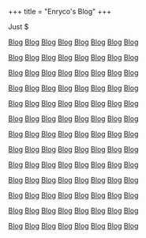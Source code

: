 +++
title = "Enryco's Blog"
+++

Just $

[Blog](/blog) [Blog](/blog) [Blog](/blog) [Blog](/blog) [Blog](/blog) [Blog](/blog) [Blog](/blog) [Blog](/blog)

[Blog](/blog) [Blog](/blog) [Blog](/blog) [Blog](/blog) [Blog](/blog) [Blog](/blog) [Blog](/blog) [Blog](/blog)

[Blog](/blog) [Blog](/blog) [Blog](/blog) [Blog](/blog) [Blog](/blog) [Blog](/blog) [Blog](/blog) [Blog](/blog)

[Blog](/blog) [Blog](/blog) [Blog](/blog) [Blog](/blog) [Blog](/blog) [Blog](/blog) [Blog](/blog) [Blog](/blog)

[Blog](/blog) [Blog](/blog) [Blog](/blog) [Blog](/blog) [Blog](/blog) [Blog](/blog) [Blog](/blog) [Blog](/blog)

[Blog](/blog) [Blog](/blog) [Blog](/blog) [Blog](/blog) [Blog](/blog) [Blog](/blog) [Blog](/blog) [Blog](/blog)

[Blog](/blog) [Blog](/blog) [Blog](/blog) [Blog](/blog) [Blog](/blog) [Blog](/blog) [Blog](/blog) [Blog](/blog)

[Blog](/blog) [Blog](/blog) [Blog](/blog) [Blog](/blog) [Blog](/blog) [Blog](/blog) [Blog](/blog) [Blog](/blog)

[Blog](/blog) [Blog](/blog) [Blog](/blog) [Blog](/blog) [Blog](/blog) [Blog](/blog) [Blog](/blog) [Blog](/blog)

[Blog](/blog) [Blog](/blog) [Blog](/blog) [Blog](/blog) [Blog](/blog) [Blog](/blog) [Blog](/blog) [Blog](/blog)

[Blog](/blog) [Blog](/blog) [Blog](/blog) [Blog](/blog) [Blog](/blog) [Blog](/blog) [Blog](/blog) [Blog](/blog)

[Blog](/blog) [Blog](/blog) [Blog](/blog) [Blog](/blog) [Blog](/blog) [Blog](/blog) [Blog](/blog) [Blog](/blog)

[Blog](/blog) [Blog](/blog) [Blog](/blog) [Blog](/blog) [Blog](/blog) [Blog](/blog) [Blog](/blog) [Blog](/blog)

